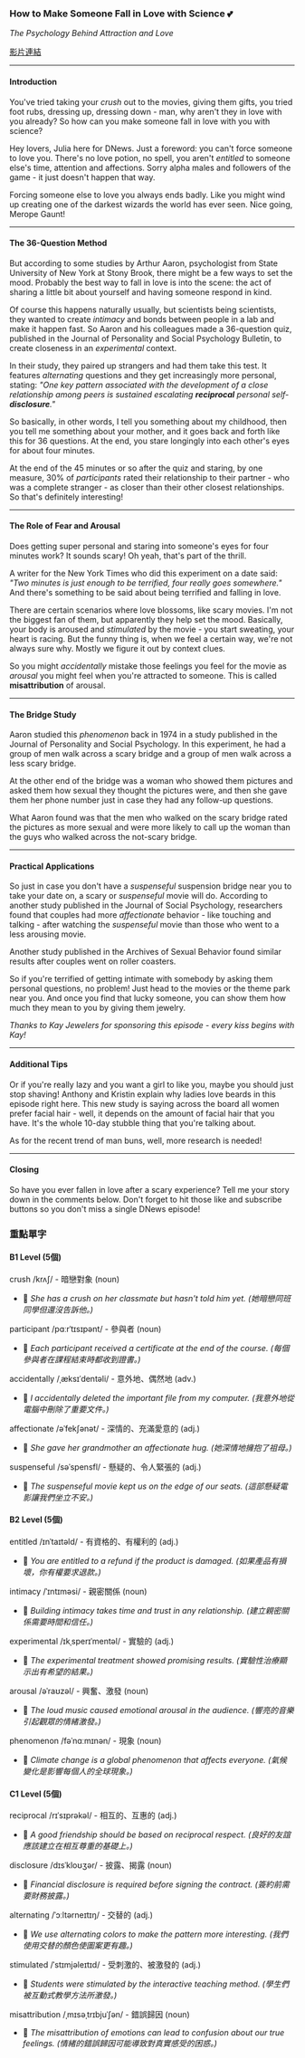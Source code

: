 
### How to Make Someone Fall in Love with Science 💕
*The Psychology Behind Attraction and Love*

[影片連結](https://www.youtube.com/watch?v=7_w_EA4u6oQ)

---

#### Introduction
You've tried taking your *crush* out to the movies, giving them gifts, you tried foot rubs, dressing up, dressing down - man, why aren't they in love with you already? So how can you make someone fall in love with you with science?

Hey lovers, Julia here for DNews. Just a foreword: you can't force someone to love you. There's no love potion, no spell, you aren't *entitled* to someone else's time, attention and affections. Sorry alpha males and followers of the game - it just doesn't happen that way.

Forcing someone else to love you always ends badly. Like you might wind up creating one of the darkest wizards the world has ever seen. Nice going, Merope Gaunt!

---

#### The 36-Question Method
But according to some studies by Arthur Aaron, psychologist from State University of New York at Stony Brook, there might be a few ways to set the mood. Probably the best way to fall in love is into the scene: the act of sharing a little bit about yourself and having someone respond in kind.

Of course this happens naturally usually, but scientists being scientists, they wanted to create *intimacy* and bonds between people in a lab and make it happen fast. So Aaron and his colleagues made a 36-question quiz, published in the Journal of Personality and Social Psychology Bulletin, to create closeness in an *experimental* context.

In their study, they paired up strangers and had them take this test. It features *alternating* questions and they get increasingly more personal, stating: *"One key pattern associated with the development of a close relationship among peers is sustained escalating **reciprocal** personal self-**disclosure**."*

So basically, in other words, I tell you something about my childhood, then you tell me something about your mother, and it goes back and forth like this for 36 questions. At the end, you stare longingly into each other's eyes for about four minutes.

At the end of the 45 minutes or so after the quiz and staring, by one measure, 30% of *participants* rated their relationship to their partner - who was a complete stranger - as closer than their other closest relationships. So that's definitely interesting!

---

#### The Role of Fear and Arousal
Does getting super personal and staring into someone's eyes for four minutes work? It sounds scary! Oh yeah, that's part of the thrill.

A writer for the New York Times who did this experiment on a date said: *"Two minutes is just enough to be terrified, four really goes somewhere."* And there's something to be said about being terrified and falling in love.

There are certain scenarios where love blossoms, like scary movies. I'm not the biggest fan of them, but apparently they help set the mood. Basically, your body is aroused and *stimulated* by the movie - you start sweating, your heart is racing. But the funny thing is, when we feel a certain way, we're not always sure why. Mostly we figure it out by context clues.

So you might *accidentally* mistake those feelings you feel for the movie as *arousal* you might feel when you're attracted to someone. This is called **misattribution** of arousal.

---

#### The Bridge Study
Aaron studied this *phenomenon* back in 1974 in a study published in the Journal of Personality and Social Psychology. In this experiment, he had a group of men walk across a scary bridge and a group of men walk across a less scary bridge.

At the other end of the bridge was a woman who showed them pictures and asked them how sexual they thought the pictures were, and then she gave them her phone number just in case they had any follow-up questions.

What Aaron found was that the men who walked on the scary bridge rated the pictures as more sexual and were more likely to call up the woman than the guys who walked across the not-scary bridge.

---

#### Practical Applications
So just in case you don't have a *suspenseful* suspension bridge near you to take your date on, a scary or *suspenseful* movie will do. According to another study published in the Journal of Social Psychology, researchers found that couples had more *affectionate* behavior - like touching and talking - after watching the *suspenseful* movie than those who went to a less arousing movie.

Another study published in the Archives of Sexual Behavior found similar results after couples went on roller coasters.

So if you're terrified of getting intimate with somebody by asking them personal questions, no problem! Just head to the movies or the theme park near you. And once you find that lucky someone, you can show them how much they mean to you by giving them jewelry.

*Thanks to Kay Jewelers for sponsoring this episode - every kiss begins with Kay!*

---

#### Additional Tips
Or if you're really lazy and you want a girl to like you, maybe you should just stop shaving! Anthony and Kristin explain why ladies love beards in this episode right here. This new study is saying across the board all women prefer facial hair - well, it depends on the amount of facial hair that you have. It's the whole 10-day stubble thing that you're talking about.

As for the recent trend of man buns, well, more research is needed!

---

#### Closing
So have you ever fallen in love after a scary experience? Tell me your story down in the comments below. Don't forget to hit those like and subscribe buttons so you don't miss a single DNews episode!


   ### 重點單字

#### B1 Level (5個)
crush /krʌʃ/ - 暗戀對象 (noun)
- 📝 *She has a crush on her classmate but hasn't told him yet. (她暗戀同班同學但還沒告訴他。)*

participant /pɑːrˈtɪsɪpənt/ - 參與者 (noun)
- 📝 *Each participant received a certificate at the end of the course. (每個參與者在課程結束時都收到證書。)*

accidentally /ˌæksɪˈdentəli/ - 意外地、偶然地 (adv.)
- 📝 *I accidentally deleted the important file from my computer. (我意外地從電腦中刪除了重要文件。)*

affectionate /əˈfekʃənət/ - 深情的、充滿愛意的 (adj.)
- 📝 *She gave her grandmother an affectionate hug. (她深情地擁抱了祖母。)*

suspenseful /səˈspensfl/ - 懸疑的、令人緊張的 (adj.)
- 📝 *The suspenseful movie kept us on the edge of our seats. (這部懸疑電影讓我們坐立不安。)*

#### B2 Level (5個)
entitled /ɪnˈtaɪtəld/ - 有資格的、有權利的 (adj.)
- 📝 *You are entitled to a refund if the product is damaged. (如果產品有損壞，你有權要求退款。)*

intimacy /ˈɪntɪməsi/ - 親密關係 (noun)
- 📝 *Building intimacy takes time and trust in any relationship. (建立親密關係需要時間和信任。)*

experimental /ɪkˌsperɪˈmentəl/ - 實驗的 (adj.)
- 📝 *The experimental treatment showed promising results. (實驗性治療顯示出有希望的結果。)*

arousal /əˈraʊzəl/ - 興奮、激發 (noun)
- 📝 *The loud music caused emotional arousal in the audience. (響亮的音樂引起觀眾的情緒激發。)*

phenomenon /fəˈnɑːmɪnən/ - 現象 (noun)
- 📝 *Climate change is a global phenomenon that affects everyone. (氣候變化是影響每個人的全球現象。)*

#### C1 Level (5個)
reciprocal /rɪˈsɪprəkəl/ - 相互的、互惠的 (adj.)
- 📝 *A good friendship should be based on reciprocal respect. (良好的友誼應該建立在相互尊重的基礎上。)*

disclosure /dɪsˈkloʊʒər/ - 披露、揭露 (noun)
- 📝 *Financial disclosure is required before signing the contract. (簽約前需要財務披露。)*

alternating /ˈɔːltərneɪtɪŋ/ - 交替的 (adj.)
- 📝 *We use alternating colors to make the pattern more interesting. (我們使用交替的顏色使圖案更有趣。)*

stimulated /ˈstɪmjəleɪtɪd/ - 受刺激的、被激發的 (adj.)
- 📝 *Students were stimulated by the interactive teaching method. (學生們被互動式教學方法所激發。)*

misattribution /ˌmɪsəˌtrɪbjuˈʃən/ - 錯誤歸因 (noun)
- 📝 *The misattribution of emotions can lead to confusion about our true feelings. (情緒的錯誤歸因可能導致對真實感受的困惑。)*